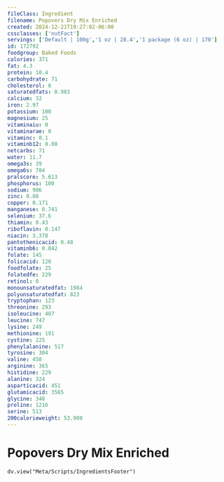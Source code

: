 ```yaml
---
fileClass: Ingredient
filename: Popovers Dry Mix Enriched
created: 2024-12-21T19:27:02-06:00
cssclasses: ['nutFact']
servings: ['Default | 100g','1 oz | 28.4','1 package (6 oz) | 170']
id: 172792
foodgroup: Baked Foods
calories: 371
fat: 4.3
protein: 10.4
carbohydrate: 71
cholesterol: 0
saturatedfats: 0.983
calcium: 32
iron: 2.97
potassium: 100
magnesium: 25
vitaminaiu: 0
vitaminarae: 0
vitaminc: 0.1
vitaminb12: 0.08
netcarbs: 71
water: 11.7
omega3s: 39
omega6s: 784
pralscore: 5.613
phosphorus: 100
sodium: 906
zinc: 0.88
copper: 0.171
manganese: 0.741
selenium: 37.6
thiamin: 0.43
riboflavin: 0.147
niacin: 3.378
pantothenicacid: 0.48
vitaminb6: 0.042
folate: 145
folicacid: 120
foodfolate: 25
folatedfe: 229
retinol: 0
monounsaturatedfat: 1984
polyunsaturatedfat: 823
tryptophan: 123
threonine: 293
isoleucine: 407
leucine: 747
lysine: 249
methionine: 191
cystine: 225
phenylalanine: 517
tyrosine: 304
valine: 458
arginine: 365
histidine: 229
alanine: 324
asparticacid: 451
glutamicacid: 3565
glycine: 348
proline: 1216
serine: 513
200calorieweight: 53.908
---
```


# Popovers Dry Mix Enriched

```dataviewjs
dv.view("Meta/Scripts/IngredientsFooter")
```